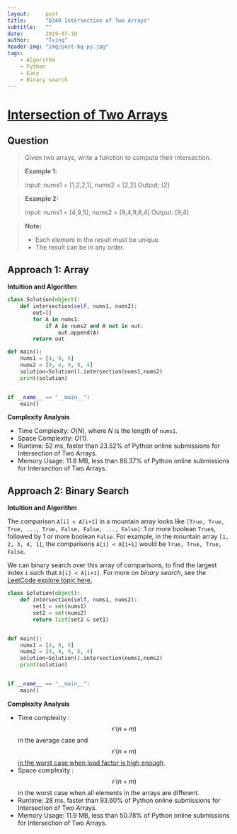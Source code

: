 ```yaml
---
layout:     post
title:      "Q349 Intersection of Two Arrays"
subtitle:   ""
date:       2019-07-10
author:     "Txing"
header-img: "img/post-bg-py.jpg"
tags:
    - Algorithm
    - Python
    - Easy
    - Binary search
---
```


# [Intersection of Two Arrays](https://leetcode.com/problems/peak-index-in-a-mountain-array/)

## Question 

> Given two arrays, write a function to compute their intersection.

> **Example 1:**
>
> Input: nums1 = [1,2,2,1], nums2 = [2,2]
> Output: [2]

> **Example 2:**
>
> Input: nums1 = [4,9,5], nums2 = [9,4,9,8,4]
> Output: [9,4]

> **Note:**
>
> - Each element in the result must be unique.
> - The result can be in any order.

## Approach 1: Array

**Intuition and Algorithm**

```python
class Solution(object):
    def intersection(self, nums1, nums2):
        out=[]
        for A in nums1:
            if A in nums2 and A not in out:
                out.append(A)
        return out

def main():
    nums1 = [4, 9, 5]
    nums2 = [9, 4, 9, 8, 4]
    solution=Solution().intersection(nums1,nums2)
    print(solution)


if __name__ == "__main__":
    main()
```

**Complexity Analysis**

- Time Complexity: *O*(*N*), where *N* is the length of `nums1`.
- Space Complexity: *O*(1).
- Runtime: 52 ms, faster than 23.52% of Python online submissions for Intersection of Two Arrays.
- Memory Usage: 11.8 MB, less than 86.37% of Python online submissions for Intersection of Two Arrays.



## Approach 2: Binary Search

**Intuition and Algorithm**

The comparison `A[i] < A[i+1]` in a mountain array looks like `[True, True, True, ..., True, False, False, ..., False]`: 1 or more boolean `True`s, followed by 1 or more boolean `False`. For example, in the mountain array `[1, 2, 3, 4, 1]`, the comparisons `A[i] < A[i+1]` would be `True, True, True, False`.

We can binary search over this array of comparisons, to find the largest index `i` such that `A[i] < A[i+1]`. For more on *binary search*, see the [LeetCode explore topic here.](https://leetcode.com/explore/learn/card/binary-search/)

```python
class Solution(object):
    def intersection(self, nums1, nums2):
        set1 = set(nums1)
        set2 = set(nums2)
        return list(set2 & set1)


def main():
    nums1 = [4, 9, 5]
    nums2 = [9, 4, 9, 8, 4]
    solution=Solution().intersection(nums1,nums2)
    print(solution)


if __name__ == "__main__":
    main()
```

**Complexity Analysis**

- Time complexity : $$\mathcal{O}(n + m)$$ in the average case and $$\mathcal{O}(n \times m)$$ [in the worst case when load factor is high enough](https://wiki.python.org/moin/TimeComplexity#set).
- Space complexity : $$\mathcal{O}(n + m)$$ in the worst case when all elements in the arrays are different.
- Runtime: 28 ms, faster than 93.60% of Python online submissions for Intersection of Two Arrays.
- Memory Usage: 11.9 MB, less than 50.78% of Python online submissions for Intersection of Two Arrays.